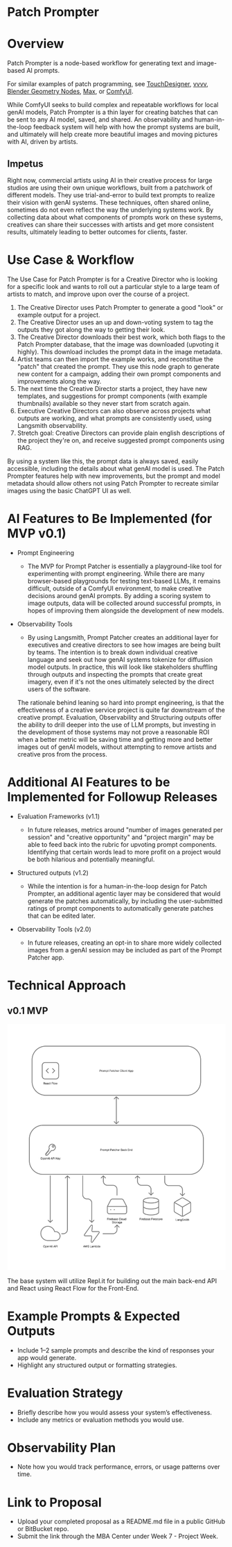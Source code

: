 # Patch Prompter

# Overview
Patch Prompter is a node-based workflow for generating text and image-based AI prompts. 

For similar examples of patch programming, see [TouchDesigner](https://derivative.ca/), [vvvv](https://vvvv.org/), [Blender Geometry Nodes](https://docs.blender.org/manual/en/latest/modeling/geometry_nodes/introduction.html), [Max](https://cycling74.com/products/max), or [ComfyUI](https://www.comfy.org/).

While ComfyUI seeks to build complex and repeatable workflows for local genAI models, Patch Prompter is a thin layer for creating batches that can be sent to any AI model, saved, and shared. An observability and human-in-the-loop feedback system will help with how the prompt systems are built, and ultimately will help create more beautiful images and moving pictures with AI, driven by artists.

## Impetus

Right now, commercial artists using AI in their creative process for large studios are using their own unique workflows, built from a patchwork of different models. They use trial-and-error to build text prompts to realize their vision with genAI systems. These techniques, often shared online, sometimes do not even reflect the way the underlying systems work. By collecting data about what components of prompts work on these systems, creatives can share their successes with artists and get more consistent results, ultimately leading to better outcomes for clients, faster.

# Use Case & Workflow
The Use Case for Patch Prompter is for a Creative Director who is looking for a specific look and wants to roll out a particular style to a large team of artists to match, and improve upon over the course of a project.

1. The Creative Director uses Patch Prompter to generate a good "look" or example output for a project.
2. The Creative Director uses an up and down-voting system to tag the outputs they got along the way to getting their look.
3. The Creative Director downloads their best work, which both flags to the Patch Prompter database, that the image was downloaded (upvoting it highly). This download includes the prompt data in the image metadata.
4. Artist teams can then import the example works, and reconstitue the "patch" that created the prompt. They use this node graph to generate new content for a campaign, adding their own prompt components and improvements along the way.
5. The next time the Creative Director starts a project, they have new templates, and suggestions for prompt components (with example thumbnails) available so they never start from scratch again.
6. Executive Creative Directors can also observe across projects what outputs are working, and what prompts are consistently used, using Langsmith observability.
7. Stretch goal: Creative Directors can provide plain english descriptions of the project they're on, and receive suggested prompt components using RAG.

By using a system like this, the prompt data is always saved, easily accessible, including the details about what genAI model is used. The Patch Prompter features help with new improvements, but the prompt and model metadata should allow others not using Patch Prompter to recreate similar images using the basic ChatGPT UI as well.

# AI Features to Be Implemented (for MVP v0.1)
- Prompt Engineering
  - The MVP for Prompt Patcher is essentially a playground-like tool for experimenting with prompt engineering. While there are many browser-based playgrounds for testing text-based LLMs, it remains difficult, outside of a ComfyUI environment, to make creative decisions around genAI prompts. By adding a scoring system to image outputs, data will be collected around successful prompts, in hopes of improving them alongside the development of new models.
- Observability Tools
  - By using Langsmith, Prompt Patcher creates an additional layer for executives and creative directors to see how images are being built by teams. The intention is to break down individual creative language and seek out how genAI systems tokenize for diffusion model outputs. In practice, this will look like stakeholders shuffling through outputs and inspecting the prompts that create great imagery, even if it's not the ones ultimately selected by the direct users of the software.

  The rationale behind leaning so hard into prompt engineering, is that the effectiveness of a creative service project is quite far downstream of the creative prompt. Evaluation, Observability and Structuring outputs offer the ability to drill deeper into the use of LLM prompts, but investing in the development of those systems may not prove a reasonable ROI when a better metric will be saving time and getting more and better images out of genAI models, without attempting to remove artists and creative pros from the process.
  
# Additional AI Features to be Implemented for Followup Releases

- Evaluation Frameworks (v1.1)
  - In future releases, metrics around "number of images generated per session" and "creative opportunity" and "project margin" may be able to feed back into the rubric for upvoting prompt components. Identifying that certain words lead to more profit on a project would be both hilarious and potentially meaningful.

- Structured outputs (v1.2)
  - While the intention is for a human-in-the-loop design for Patch Prompter, an additional agentic layer may be considered that would generate the patches automatically, by including the user-submitted ratings of prompt components to automatically generate patches that can be edited later.

- Observability Tools (v2.0)
  - In future releases, creating an opt-in to share more widely collected images from a genAI session may be included as part of the Prompt Patcher app.

# Technical Approach

## v0.1 MVP
![System Architecture](system-arch.png)

The base system will utilize Repl.it for building out the main back-end API and React using React Flow for the Front-End.


# Example Prompts & Expected Outputs
- Include 1–2 sample prompts and describe the kind of responses your app would generate.
- Highlight any structured output or formatting strategies.

# Evaluation Strategy
- Briefly describe how you would assess your system’s effectiveness.
- Include any metrics or evaluation methods you would use.

# Observability Plan
- Note how you would track performance, errors, or usage patterns over time.

# Link to Proposal
- Upload your completed proposal as a README.md file in a public GitHub or BitBucket repo.
- Submit the link through the MBA Center under Week 7 - Project Week.
